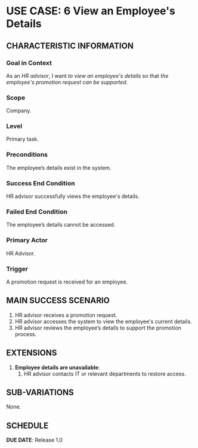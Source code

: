 # USE CASE: 6 View an Employee's Details

## CHARACTERISTIC INFORMATION

### Goal in Context
As an *HR advisor*, I want *to view an employee's details* so that *the employee's promotion request can be supported.*

### Scope
Company.

### Level
Primary task.

### Preconditions
The employee’s details exist in the system.

### Success End Condition
HR advisor successfully views the employee's details.

### Failed End Condition
The employee’s details cannot be accessed.

### Primary Actor
HR Advisor.

### Trigger
A promotion request is received for an employee.

## MAIN SUCCESS SCENARIO

1. HR advisor receives a promotion request.
2. HR advisor accesses the system to view the employee's current details.
3. HR advisor reviews the employee’s details to support the promotion process.

## EXTENSIONS

1. **Employee details are unavailable**:
    1. HR advisor contacts IT or relevant departments to restore access.

## SUB-VARIATIONS
None.

## SCHEDULE
**DUE DATE**: Release 1.0